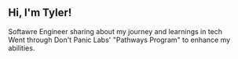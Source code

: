 ## Hi, I'm Tyler!

Softawre Engineer sharing about my journey and learnings in tech
<br/>
Went through Don't Panic Labs' "Pathways Program" to enhance my abilities.
<br/>
